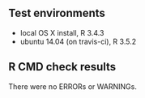 ## Test environments
* local OS X install, R 3.4.3
* ubuntu 14.04 (on travis-ci), R 3.5.2

## R CMD check results
There were no ERRORs or WARNINGs.

